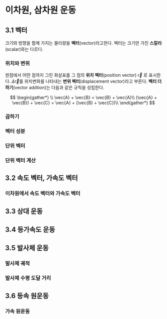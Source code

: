 # 이차원, 삼차원 운동

## 3.1 벡터
  크기와 방향을 함께 가지는 물리량을 **벡터**(vector)라고한다. 벡터는 크기만 가진 **스칼라**(scalar)와는 다르다.
### 위치와 변위
  원점에서 어떤 점까지 그린 화살표를 그 점의 **위치 벡터**(position vector) $\vec{r}$ 로 표시한다. $\Delta \vec{r}$를 위치변화를 나타내는 **변위 벡터**(displacement vector)라고 부른다.
  **벡터 더하기**(vector addtion)는 다음과 같은 규칙을 성립한다.

$$ \begin{gather*}  \\
 \vec{A} + \vec{B} = \vec{B} + \vec{A}\\
 (\vec{A} + \vec{B}) + \vec{C} = \vec{A} + (\vec{B} + \vec{C})\\
\end{gather*}
$$

  
### 곱하기
### 벡터 성분
### 단위 벡터
### 단위 벡터 계산

## 3.2 속도 벡터, 가속도 벡터
### 이차원에서 속도 벡터와 가속도 벡터
## 3.3 상대 운동
## 3.4 등가속도 운동
## 3.5 발사체 운동
### 발사체 궤적
### 발사체 수평 도달 거리
## 3.6 등속 원운동
### 가속 원운동
